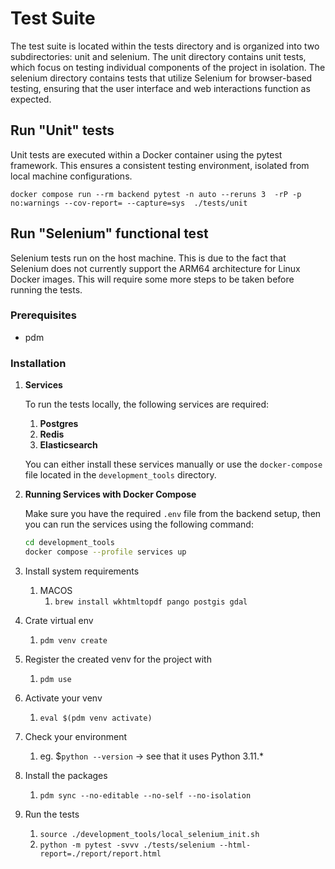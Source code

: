 # Test Suite

The test suite is located within the tests directory and is organized into two subdirectories: unit and selenium. 
The unit directory contains unit tests, which focus on testing individual components of the project in isolation. 
The selenium directory contains tests that utilize Selenium for browser-based testing,
ensuring that the user interface and web interactions function as expected.

## Run "Unit" tests 
Unit tests are executed within a Docker container using the pytest framework.
This ensures a consistent testing environment, isolated from local machine configurations.

    docker compose run --rm backend pytest -n auto --reruns 3  -rP -p no:warnings --cov-report= --capture=sys  ./tests/unit


## Run "Selenium" functional test


Selenium tests run on the host machine. 
This is due to the fact that Selenium does not currently support the ARM64 architecture for Linux Docker images.
This will require some more steps to be taken before running the tests.
### Prerequisites
- pdm

### Installation
1. **Services**

   To run the tests locally, the following services are required:
   
   1. **Postgres**
   1. **Redis**
   1. **Elasticsearch**
   
   You can either install these services manually or use the `docker-compose` file located in the `development_tools` directory.

1. **Running Services with Docker Compose**
   
   Make sure you have the required `.env` file from the backend setup, then you can run the services using the following command:

   ```bash
   cd development_tools
   docker compose --profile services up
1. Install system requirements
   1. MACOS
      1. `brew install wkhtmltopdf pango postgis gdal`
1. Crate virtual env
   1. `pdm venv create`
1. Register the created venv for the project with 
   1. `pdm use` 
1. Activate your venv 
   1. `eval $(pdm venv activate)`
1. Check your environment
   1. eg. $`python --version` -> see that it uses Python 3.11.*
1. Install the packages
   1. `pdm sync --no-editable --no-self --no-isolation`
1. Run the tests
   1. `source ./development_tools/local_selenium_init.sh`
   1. `python -m pytest -svvv ./tests/selenium --html-report=./report/report.html`


